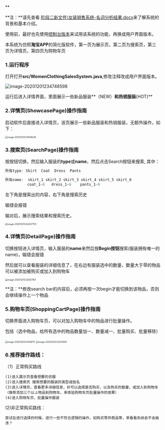 **

**注：**请先查看 [阶段二新文件\女装销售系统-名词分析结果.docx](阶段二新文件\女装销售系统-名词分析结果.docx)来了解系统的背景和基本介绍。

使用前，最好也先使用[控制台版本](控制台版本操作指南.md)来试用该系统的功能，再换成用户界面版本。

本系统为仿照**淘宝APP**的简化版软件，第一页为展示页，第二页为搜索页，第三页为详情页，第四页为购物车页



### 1.运行程序

打开打开**src/WomenClothingSalesSystem.java**,修改注释改成用户界面版本。

![image-20201201234748598](C:\Users\hongzhifenghahaha\AppData\Roaming\Typora\typora-user-images\image-20201201234748598.png)

运行后进入详情界面，里面展示一些新品服装**（NEW）**和热销服装**(HOT)**



### 2.详情页(ShowcasePage)操作指南

启动软件后直接进入详情页，该页展示一些新品服装和热销服装，无额外操作，如下：

<img src="C:\Users\hongzhifenghahaha\AppData\Roaming\Typora\typora-user-images\image-20201201231548226.png" alt="image-20201201231548226" style="zoom:50%;" />

### 3.搜索页(SearchPage)操作指南

按按钮切换，然后输入服装的**type**或**name**，然后点击Search按钮来搜索, 其中：

```java
所有type: Skirt  Coat  Dress  Pants

所有name:  skirt_1 skirt_2 skirt_3 skirt_4 skirt_5 skirt_6  
          coat_1~6   dress_1~6    pants_1~6 
```

左下角是搜索出的内容，右下角是搜索历史

输错会报错

输对后，展示搜索结果和搜索历史。

<img src="C:\Users\hongzhifenghahaha\AppData\Roaming\Typora\typora-user-images\image-20201201232447753.png" alt="image-20201201232447753" style="zoom:50%;" />



### 4.详情页(DetailPage)操作指南

切换按钮进入详情页，输入服装的**name**来然后按**Begin按钮**搜索(服装拥有唯一的name)，输错会报错

然后就可以查看服装的详细信息了，在右边有服装选中的数量，数量大于零的物品可以被添加被购买或加入到购物车

<img src="C:\Users\hongzhifenghahaha\AppData\Roaming\Typora\typora-user-images\image-20201201232837167.png" alt="image-20201201232837167" style="zoom:50%;" />

**注：**修改search bar的内容后，必须再按一次begin才能切换到该物品，否则会继续操作上一个物品



### 5.购物车页(ShoppingCartPage)操作指南

切换界面进入购物车页，可以对加入购物车中的物品进行批量操作。

包括（选中物品，给所有选中的物品数量加一、数量减一、批量购买、批量移除）

<img src="C:\Users\hongzhifenghahaha\AppData\Roaming\Typora\typora-user-images\image-20201201233146111.png" alt="image-20201201233146111" style="zoom:50%;" />

<img src="C:\Users\hongzhifenghahaha\AppData\Roaming\Typora\typora-user-images\image-20201201233210559.png" alt="image-20201201233210559" style="zoom:50%;" />

### 6.推荐操作路线：

（1）正常购买路线 

```
(1)进入展示页查看想要的衣服
(2)进入搜索页 搜索想要的服装的类型或姓名
(3)进入详情页，查看更多详细信息，并可以选择是否购买，以及购买的数量，或加入到购物车（推荐添加三个以上物品到购物车，来体验购物车页批量操作的效果）
(4)进入购物车页，批量操作服装
```



(2)非正常购买路线：

```
尝试在进行选择的时候，进行一些不符合逻辑的操作，如购买零件商品等，来看看系统会不会崩溃？
```

